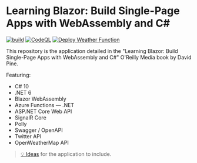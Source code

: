 # Learning Blazor: Build Single-Page Apps with WebAssembly and C#

[![build](https://github.com/IEvangelist/learning-blazor/actions/workflows/build-validation.yml/badge.svg)](https://github.com/IEvangelist/learning-blazor/actions/workflows/build-validation.yml) [![CodeQL](https://github.com/IEvangelist/learning-blazor/actions/workflows/codeql-analysis.yml/badge.svg)](https://github.com/IEvangelist/learning-blazor/actions/workflows/codeql-analysis.yml) [![Deploy Weather Function](https://github.com/IEvangelist/learning-blazor/actions/workflows/deploy-az-func.yml/badge.svg)](https://github.com/IEvangelist/learning-blazor/actions/workflows/deploy-az-func.yml)

This repository is the application detailed in the "Learning Blazor: Build Single-Page Apps with WebAssembly and C#" O'Reilly Media book by David Pine.

Featuring:

- C# 10
- .NET 6
- Blazor WebAssembly
- Azure Functions &mdash; .NET
- ASP.NET Core Web API
- SignalR Core
- Polly
- Swagger / OpenAPI
- Twitter API
- OpenWeatherMap API

> [💡 Ideas](https://gist.github.com/IEvangelist/d43abafb64d207bff25e60769e986bbd) for the application to include.
